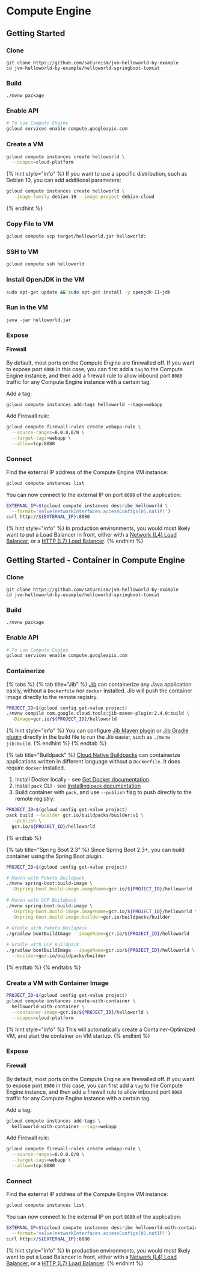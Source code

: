 # Compute Engine

## Getting Started

### Clone

```text
git clone https://github.com/saturnism/jvm-helloworld-by-example
cd jvm-helloworld-by-example/helloworld-springboot-tomcat
```

### Build

```text
./mvnw package
```

### Enable API

```bash
# To use Compute Engine
gcloud services enable compute.googleapis.com
```

### Create a VM

```bash
gcloud compute instances create helloworld \
  --scopes=cloud-platform
```

{% hint style="info" %}
If you want to use a specific distribution, such as Debian 10, you can add additional parameters:

```bash
gcloud compute instances create helloworld \
  --image-family debian-10 --image-project debian-cloud
```
{% endhint %}

### Copy File to VM

```bash
gcloud compute scp target/helloworld.jar helloworld:
```

### SSH to VM

```bash
gcloud compute ssh helloworld
```

### Install OpenJDK in the VM

```bash
sudo apt-get update && sudo apt-get install -y openjdk-11-jdk
```

### Run in the VM

```text
java -jar helloworld.jar
```

### Expose

#### Firewall

By default, most ports on the Compute Engine are firewalled off.  If you want to expose port `8080` in this case, you can first add a `tag` to the Compute Engine instance, and then add a firewall rule to allow inbound port `8080` traffic for any Compute Engine instance with a certain tag.

Add a tag:

```text
gcloud compute instances add-tags helloworld --tags=webapp
```

Add Firewall rule:

```bash
gcloud compute firewall-rules create webapp-rule \
  --source-ranges=0.0.0.0/0 \
  --target-tags=webapp \
  --allow=tcp:8080
```

### Connect

Find the external IP address of the Compute Engine VM instance:

```bash
gcloud compute instances list
```

You can now connect to the external IP on port `8080` of the application:

```bash
EXTERNAL_IP=$(gcloud compute instances describe helloworld \
  --format='value(networkInterfaces.accessConfigs[0].natIP)')
curl http://${EXTERNAL_IP}:8080
```

{% hint style="info" %}
In production environments, you would most likely want to put a Load Balancer in front, either with a [Network \(L4\) Load Balancer](https://cloud.google.com/load-balancing/docs/network/setting-up-network), or a [HTTP \(L7\) Load Balancer](https://cloud.google.com/load-balancing/docs/https/ext-http-lb-simple).
{% endhint %}

## Getting Started - Container in Compute Engine

### Clone

```text
git clone https://github.com/saturnism/jvm-helloworld-by-example
cd jvm-helloworld-by-example/helloworld-springboot-tomcat
```

### Build

```text
./mvnw package
```

### Enable API

```bash
# To use Compute Engine
gcloud services enable compute.googleapis.com
```

### Containerize

{% tabs %}
{% tab title="Jib" %}
[Jib](https://github.com/GoogleContainerTools/jib) can containerize any Java application easily, without a `Dockerfile` nor `docker` installed. Jib will push the container image directly to the remote registry.

```bash
PROJECT_ID=$(gcloud config get-value project)
./mvnw compile com.google.cloud.tools:jib-maven-plugin:2.4.0:build \
  -Dimage=gcr.io/${PROJECT_ID}/helloworld
```

{% hint style="info" %}
You can configure [Jib Maven plugin](https://github.com/GoogleContainerTools/jib/tree/master/jib-maven-plugin) or [Jib Gradle plugin](https://github.com/GoogleContainerTools/jib/tree/master/jib-gradle-plugin) directly in the build file to run the Jib easier, such as `./mvnw jib:build`.
{% endhint %}
{% endtab %}

{% tab title="Buildpack" %}
[Cloud Native Buildpacks](https://buildpacks.io) can containerize applications written in different language without a `Dockerfile`. It does require `docker` installed.

1. Install Docker locally - see [Get Docker documentation](https://docs.docker.com/get-docker/).
2. Install `pack` CLI - see [Installing `pack` documentation](https://buildpacks.io/docs/install-pack/)
3. Build container with `pack`, and use `--publish` flag to push directly to the remote registry:

```bash
PROJECT_ID=$(gcloud config get-value project)
pack build --builder gcr.io/buildpacks/builder:v1 \
  --publish \
  gcr.io/${PROJECT_ID}/helloworld
```
{% endtab %}

{% tab title="Spring Boot 2.3" %}
Since Spring Boot 2.3+, you can build container using the Spring Boot plugin.

```bash
PROJECT_ID=$(gcloud config get-value project)

# Maven with Paketo Buildpack
./mvnw spring-boot:build-image \
  -Dspring-boot.build-image.imageName=gcr.io/${PROJECT_ID}/helloworld
  
# Maven with GCP Buildpack
./mvnw spring-boot:build-image \
  -Dspring-boot.build-image.imageName=gcr.io/${PROJECT_ID}/helloworld \
  -Dspring-boot.build-image.builder=gcr.io/buildpacks/builder
  
# Gradle with Paketo Buildpack
./gradlew bootBuildImage --imageName=gcr.io/${PROJECT_ID}/helloworld

# Gradle with GCP Buildpack
./gradlew bootBuildImage --imageName=gcr.io/${PROJECT_ID}/helloworld \
  --builder=gcr.io/buildpacks/builder
```
{% endtab %}
{% endtabs %}

### Create a VM with Container Image

```bash
PROJECT_ID=$(gcloud config get-value project)
gcloud compute instances create-with-container \
  helloworld-with-container \
  --container-image=gcr.io/${PROJECT_ID}/helloworld \
  --scopes=cloud-platform
```

{% hint style="info" %}
This will automatically create a Container-Optimized VM, and start the container on VM startup.
{% endhint %}

### Expose

#### Firewall

By default, most ports on the Compute Engine are firewalled off.  If you want to expose port `8080` in this case, you can first add a `tag` to the Compute Engine instance, and then add a firewall rule to allow inbound port `8080` traffic for any Compute Engine instance with a certain tag.

Add a tag:

```bash
gcloud compute instances add-tags \
  helloworld-with-container --tags=webapp
```

Add Firewall rule:

```bash
gcloud compute firewall-rules create webapp-rule \
  --source-ranges=0.0.0.0/0 \
  --target-tags=webapp \
  --allow=tcp:8080
```

### Connect

Find the external IP address of the Compute Engine VM instance:

```bash
gcloud compute instances list
```

You can now connect to the external IP on port `8080` of the application:

```bash
EXTERNAL_IP=$(gcloud compute instances describe helloworld-with-container \
  --format='value(networkInterfaces.accessConfigs[0].natIP)')
curl http://${EXTERNAL_IP}:8080
```

{% hint style="info" %}
In production environments, you would most likely want to put a Load Balancer in front, either with a [Network \(L4\) Load Balancer](https://cloud.google.com/load-balancing/docs/network/setting-up-network), or a [HTTP \(L7\) Load Balancer](https://cloud.google.com/load-balancing/docs/https/ext-http-lb-simple).
{% endhint %}

